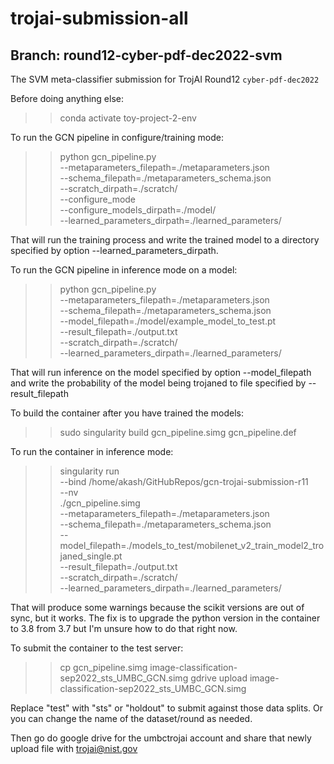 # trojai-submission-all
## Branch: round12-cyber-pdf-dec2022-svm

The SVM meta-classifier submission for TrojAI Round12 `cyber-pdf-dec2022`

Before doing anything else:
  >> conda activate toy-project-2-env


To run the GCN pipeline in configure/training mode:
  >> python gcn_pipeline.py \
        --metaparameters_filepath=./metaparameters.json  \
        --schema_filepath=./metaparameters_schema.json  \
        --scratch_dirpath=./scratch/  \
        --configure_mode \
        --configure_models_dirpath=./model/ \
        --learned_parameters_dirpath=./learned_parameters/

That will run the training process and write the trained model to a directory specified by option --learned_parameters_dirpath.


To run the GCN pipeline in inference mode on a model:
  >> python gcn_pipeline.py  \
        --metaparameters_filepath=./metaparameters.json  \
        --schema_filepath=./metaparameters_schema.json  \
        --model_filepath=./model/example_model_to_test.pt  \
        --result_filepath=./output.txt  \
        --scratch_dirpath=./scratch/  \
        --learned_parameters_dirpath=./learned_parameters/

That will run inference on the model specified by option --model_filepath and write the probability of the model being trojaned to file specified by --result_filepath


To build the container after you have trained the models:
  >> sudo singularity build  gcn_pipeline.simg  gcn_pipeline.def


To run the container in inference mode:
  >> singularity run \
        --bind /home/akash/GitHubRepos/gcn-trojai-submission-r11 \
        --nv \
        ./gcn_pipeline.simg \
        --metaparameters_filepath=./metaparameters.json  \
        --schema_filepath=./metaparameters_schema.json  \
        --model_filepath=./models_to_test/mobilenet_v2_train_model2_trojaned_single.pt \
        --result_filepath=./output.txt \
        --scratch_dirpath=./scratch/  \
        --learned_parameters_dirpath=./learned_parameters/

That will produce some warnings because the scikit versions are out of
sync, but it works.  The fix is to upgrade the python version in the
container to 3.8 from 3.7 but I'm unsure how to do that right now.


To submit the container to the test server:
  >> cp gcn_pipeline.simg image-classification-sep2022_sts_UMBC_GCN.simg
  >> gdrive upload image-classification-sep2022_sts_UMBC_GCN.simg

Replace "test" with "sts" or "holdout" to submit against those data
splits.  Or you can change the name of the dataset/round as needed.

Then go do google drive for the umbctrojai account and share that
newly upload file with trojai@nist.gov
